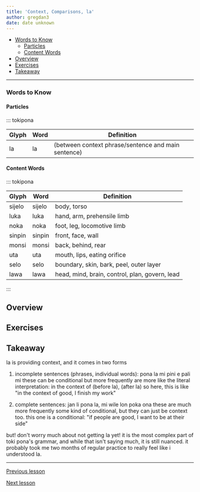 ```yaml
---
title: 'Context, Comparisons, la'
author: gregdan3
date: date unknown
---
```



<!-- toc -->

  - [Words to Know](#words-to-know)
    - [Particles](#particles)
    - [Content Words](#content-words)
- [Overview](#overview)
- [Exercises](#exercises)
- [Takeaway](#takeaway)

<!-- tocstop -->

---

### Words to Know

#### Particles

::: tokipona

| Glyph | Word | Definition                                          |
| ----- | ---- | --------------------------------------------------- |
| la    | la   | (between context phrase/sentence and main sentence) |

#### Content Words

::: tokipona

| Glyph  | Word   | Definition                                     |
| ------ | ------ | ---------------------------------------------- |
| sijelo | sijelo | body, torso                                    |
| luka   | luka   | hand, arm, prehensile limb                     |
| noka   | noka   | foot, leg, locomotive limb                     |
| sinpin | sinpin | front, face, wall                              |
| monsi  | monsi  | back, behind, rear                             |
| uta    | uta    | mouth, lips, eating orifice                    |
| selo   | selo   | boundary, skin, bark, peel, outer layer        |
| lawa   | lawa   | head, mind, brain, control, plan, govern, lead |

:::

## Overview

## Exercises

## Takeaway

la is providing context, and it comes in two forms

1. incomplete sentences (phrases, individual words):
   pona la mi pini e pali mi
   these can be conditional but more frequently are more like the literal interpretation: in the context of (before la), (after la)
   so here, this is like "in the context of good, I finish my work"

2. complete sentences:
   jan li pona la, mi wile lon poka ona
   these are much more frequently some kind of conditional, but they can just be context too. this one is a conditional:
   "if people are good, I want to be at their side"

but! don't worry much about not getting la yet! it is the most complex part of toki pona's grammar, and while that isn't saying much, it is still nuanced. it probably took me two months of regular practice to really feel like i understood la.

---

[Previous lesson](./preps.html)

[Next lesson](./seme.html)


